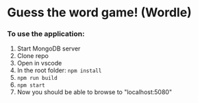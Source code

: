 # Guess the word game! (Wordle)

### To use the application:

1. Start MongoDB server
2. Clone repo
3. Open in vscode
4. In the root folder:
`npm install`
5. `npm run build`
6. `npm start`
7. Now you should be able to browse to "localhost:5080"
